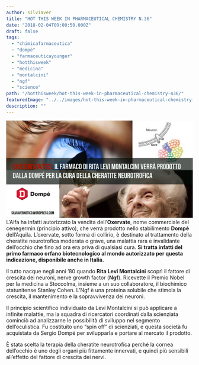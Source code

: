 ```yaml
---
author: silviaver
title: "HOT THIS WEEK IN PHARMACEUTICAL CHEMISTRY N.36"
date: "2018-02-04T09:00:50.000Z"
draft: false
tags:
  - "chimicafarmaceutica"
  - "dompè"
  - "farmaceuticayounger"
  - "hotthisweek"
  - "medicina"
  - "montalcini"
  - "ngf"
  - "science"
path: "/hotthisweek/hot-this-week-in-pharmaceutical-chemistry-n36/"
featuredImage: "../../images/hot-this-week-in-pharmaceutical-chemistry-n-36.md/img_04621.jpg"
description: ""
---
```


![IMG_0462.JPG](../../images/hot-this-week-in-pharmaceutical-chemistry-n-36.md/img_04621.jpg)L’Aifa ha infatti autorizzato la vendita dell’**Oxervate**, nome commerciale del cenegermin (principio attivo), che verrà prodotto nello stabilimento **Dompè** dell’Aquila. L’oxervate, sotto forma di collirio, è destinato al trattamento della cheratite neurotrofica moderata o grave, una malattia rara e invalidante dell’occhio che fino ad ora era priva di qualsiasi cura. **Si tratta infatti del primo farmaco orfano biotecnologico al mondo autorizzato per questa indicazione, disponibile anche in Italia.**

Il tutto nacque negli anni ’80 quando **Rita Levi Montalcini** scoprì il fattore di crescita dei neuroni, nerve growth factor (**Ngf**). Ricevette il Premio Nobel per la medicina a Stoccolma, insieme a un suo collaboratore, il biochimico statunitense Stanley Cohen. L’Ngf è una proteina solubile che stimola la crescita, il mantenimento e la sopravvivenza dei neuroni.

Il principio scientifico individuato da Levi Montalcini si può applicare a infinite malattie, ma la squadra di ricercatori coordinati dalla scienziata cominciò ad analizzarne le possibilità di sviluppo nel segmento dell’oculistica. Fu costituito uno “spin off” di scienziati, e questa società fu acquistata da Sergio Dompé per svilupparla e portare al mercato il prodotto.

È stata scelta la terapia della cheratite neurotrofica perché la cornea dell’occhio è uno degli organi più fittamente innervati, e quindi più sensibili all’effetto del fattore di crescita dei nervi.
